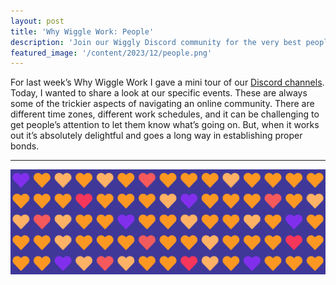 ```yaml
---
layout: post
title: 'Why Wiggle Work: People'
description: 'Join our Wiggly Discord community for the very best people around.'
featured_image: '/content/2023/12/people.png'
---
```

For last week’s Why Wiggle Work I gave a mini tour of our [Discord channels](https://jonitrythall.com/why-wiggle-work-channels). Today, I wanted to share a look at our specific events. These are always some of the trickier aspects of navigating an online community. There are different time zones, different work schedules, and it can be challenging to get people’s attention to let them know what’s going on. But, when it works out it’s absolutely delightful and goes a long way in establishing proper bonds. 

<hr />

![Heart emoji pattern on dark background](/content/2023/12/people.png)


